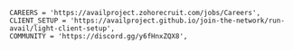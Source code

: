 
    CAREERS = 'https://availproject.zohorecruit.com/jobs/Careers',
    CLIENT_SETUP = 'https://availproject.github.io/join-the-network/run-avail/light-client-setup',
    COMMUNITY = 'https://discord.gg/y6fHnxZQX8',

